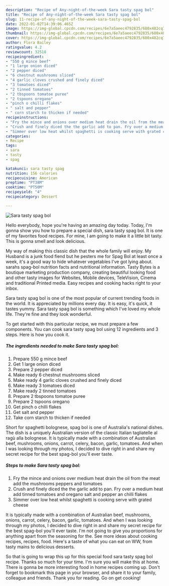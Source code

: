 ```yaml
---
description: "Recipe of Any-night-of-the-week Sara tasty spag bol"
title: "Recipe of Any-night-of-the-week Sara tasty spag bol"
slug: 11-recipe-of-any-night-of-the-week-sara-tasty-spag-bol
date: 2022-01-02T14:39:06.465Z
image: https://img-global.cpcdn.com/recipes/6e7a5aeec4792835/680x482cq70/sara-tasty-spag-bol-recipe-main-photo.jpg
thumbnail: https://img-global.cpcdn.com/recipes/6e7a5aeec4792835/680x482cq70/sara-tasty-spag-bol-recipe-main-photo.jpg
cover: https://img-global.cpcdn.com/recipes/6e7a5aeec4792835/680x482cq70/sara-tasty-spag-bol-recipe-main-photo.jpg
author: Flora Bailey
ratingvalue: 4.2
reviewcount: 32518
recipeingredient:
- "550 g mince beef"
- "1 large onion diced"
- "2 pepper diced"
- "6 chestnut mushrooms sliced"
- "4 garlic cloves crushed and finely diced"
- "3 tomatoes diced"
- "2 tinned tomatoes"
- "2 tbspoons tomatoe puree"
- "2 tspoons oregano"
- "pinch o chilli flakes"
- " salt and pepper"
- " corn starch to thicken if needed"
recipeinstructions:
- "Fry the mince and onions over medium heat drain the oil from the meat add the mushrooms peppers and tomatoes"
- "Crush and finely diced the the garlic add to pan. Fry over a medium heat add tinned tomatoes and oregano salt and pepper an chilli flakes"
- "Simmer over low heat whilst spaghetti is cooking serve with grated cheese"
categories:
- Recipe
tags:
- sara
- tasty
- spag

katakunci: sara tasty spag 
nutrition: 156 calories
recipecuisine: American
preptime: "PT38M"
cooktime: "PT50M"
recipeyield: "4"
recipecategory: Dessert

---
```



![Sara tasty spag bol](https://img-global.cpcdn.com/recipes/6e7a5aeec4792835/680x482cq70/sara-tasty-spag-bol-recipe-main-photo.jpg)

Hello everybody, hope you're having an amazing day today. Today, I'm gonna show you how to prepare a special dish, sara tasty spag bol. It is one of my favorites food recipes. For mine, I am going to make it a little bit tasty. This is gonna smell and look delicious.

My way of making this classic dish that the whole family will enjoy. My Husband is a junk food fiend but he pesters me for Spag Bol at least once a week, it&#39;s a good way to hide whatever vegetables I&#39;ve got lying about. sarahs spag-bol nutrition facts and nutritional information. Tasty Bytes is a boutique marketing production company, creating beautiful looking food and other tasty images for Websites, Mobile devices, TeleVision, Cinema and traditional Printed media. Easy recipes and cooking hacks right to your inbox.

Sara tasty spag bol is one of the most popular of current trending foods in the world. It is appreciated by millions every day. It is easy, it's quick, it tastes yummy. Sara tasty spag bol is something which I've loved my whole life. They're fine and they look wonderful.


To get started with this particular recipe, we must prepare a few components. You can cook sara tasty spag bol using 12 ingredients and 3 steps. Here is how you cook it.

<!--inarticleads1-->

##### The ingredients needed to make Sara tasty spag bol:

1. Prepare 550 g mince beef
1. Get 1 large onion diced
1. Prepare 2 pepper diced
1. Make ready 6 chestnut mushrooms sliced
1. Make ready 4 garlic cloves crushed and finely diced
1. Make ready 3 tomatoes diced
1. Make ready 2 tinned tomatoes
1. Prepare 2 tbspoons tomatoe puree
1. Prepare 2 tspoons oregano
1. Get pinch o chilli flakes
1. Get  salt and pepper
1. Take  corn starch to thicken if needed


Short for spaghetti bolognese, spag bol is one of Australia&#39;s national dishes. The dish is a uniquely Australian version of the classic Italian tagliatelle al ragù alla bolognese. It is typically made with a combination of Australian beef, mushrooms, onions, carrot, celery, bacon, garlic, tomatoes. And when I was looking through my photos, I decided to dive right in and share my secret recipe for the best spag-bol you&#39;ll ever taste. 

<!--inarticleads2-->

##### Steps to make Sara tasty spag bol:

1. Fry the mince and onions over medium heat drain the oil from the meat add the mushrooms peppers and tomatoes
1. Crush and finely diced the the garlic add to pan. Fry over a medium heat add tinned tomatoes and oregano salt and pepper an chilli flakes
1. Simmer over low heat whilst spaghetti is cooking serve with grated cheese


It is typically made with a combination of Australian beef, mushrooms, onions, carrot, celery, bacon, garlic, tomatoes. And when I was looking through my photos, I decided to dive right in and share my secret recipe for the best spag-bol you&#39;ll ever taste. I&#39;m not going to give you proportions for anything apart from the seasoning for the. See more ideas about cooking recipes, recipes, food. Here&#39;s a taste of what you can eat on WW, from tasty mains to delicious desserts. 

So that is going to wrap this up for this special food sara tasty spag bol recipe. Thanks so much for your time. I'm sure you will make this at home. There is gonna be more interesting food in home recipes coming up. Don't forget to bookmark this page in your browser, and share it to your family, colleague and friends. Thank you for reading. Go on get cooking!

